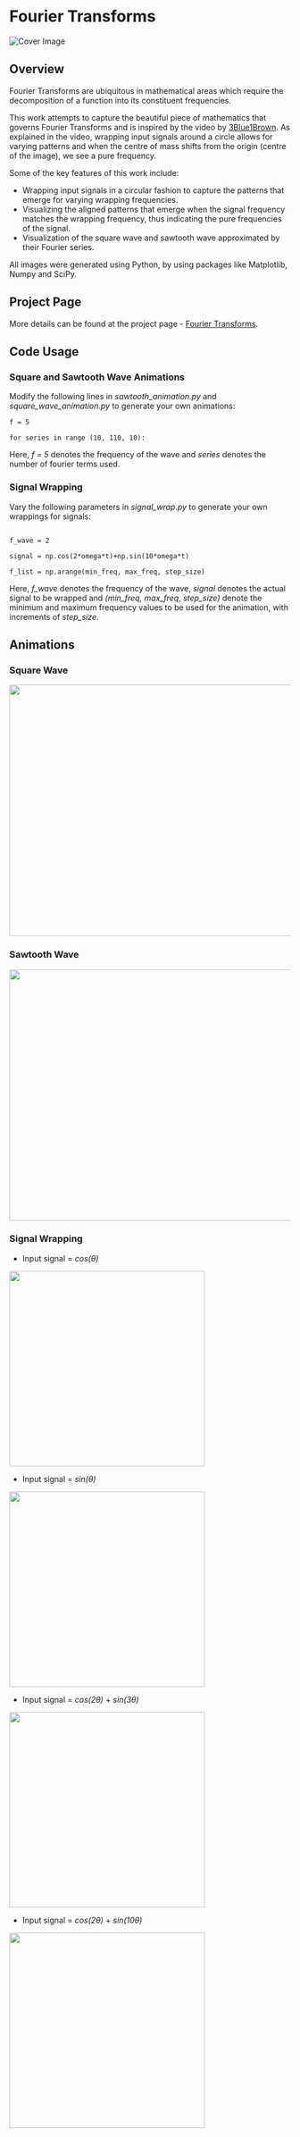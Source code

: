 # Fourier Transforms

![Cover Image](/results/fourier_wrap.jpg)

## Overview
Fourier Transforms are ubiquitous in mathematical areas which require the decomposition of a function into its constituent frequencies. 

This work attempts to capture the beautiful piece of mathematics that governs Fourier Transforms and is inspired by the video by [3Blue1Brown](https://www.youtube.com/watch?v=spUNpyF58BY). As explained in the video, wrapping input signals around a circle allows for varying patterns and when the centre of mass shifts from the origin (centre of the image), we see a pure frequency.

Some of the key features of this work include:

* Wrapping input signals in a circular fashion to capture the patterns that emerge for varying wrapping frequencies.
* Visualizing the aligned patterns that emerge when the signal frequency matches the wrapping frequency, thus indicating the pure frequencies of the signal.
* Visualization of the square wave and sawtooth wave approximated by their Fourier series.

All images were generated using Python, by using packages like Matplotlib, Numpy and SciPy.


## Project Page

More details can be found at the project page - [Fourier Transforms](https://svarshini.github.io/index_project_fourier.html).


## Code Usage

### Square and Sawtooth Wave Animations

Modify the following lines in *sawtooth_animation.py* and *square_wave_animation.py* to generate your own animations:

```
f = 5

for series in range (10, 110, 10):

```
Here, *f = 5* denotes the frequency of the wave and *series* denotes the number of fourier terms used. 


### Signal Wrapping


Vary the following parameters in *signal_wrap.py* to generate your own wrappings for signals:

```

f_wave = 2

signal = np.cos(2*omega*t)+np.sin(10*omega*t)

f_list = np.arange(min_freq, max_freq, step_size)

```
Here, *f_wave* denotes the frequency of the wave, *signal* denotes the actual signal to be wrapped and *(min_freq, max_freq, step_size)* denote the minimum and maximum frequency values to be used for the animation, with increments of *step_size*. 



## Animations

### Square Wave

<img src="/results/sq_fourier.gif" width="600" height="450"/>



### Sawtooth Wave

<img src="/results/sawtooth.gif" width="600" height="450"/>



### Signal Wrapping

* Input signal = *cos(&theta;)* 

<img src="/results/cosine.gif" width="350" height="350"/>



* Input signal = *sin(&theta;)* 

<img src="/results/sine.gif" width="350" height="350"/>



* Input signal = *cos(2&theta;)* + *sin(3&theta;)*

<img src="/results/cos2+sin3.gif" width="350" height="350"/>



* Input signal = *cos(2&theta;)* + *sin(10&theta;)*

<img src="/results/cos2+sin10.gif" width="350" height="350"/>

